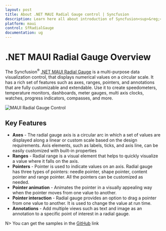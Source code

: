 ```yaml
---
layout: post
title: About .NET MAUI Radial Gauge control | Syncfusion
description: Learn here all about introduction of Syncfusion<sup>&reg;</sup> .NET MAUI Radial Gauge(SfRadialGauge) control with key features and more.
platform: maui
control: SfRadialGauge
documentation: ug
---
```


# .NET MAUI Radial Gauge Overview

The Syncfusion<sup>&reg;</sup> [.NET MAUI Radial Gauge](https://www.syncfusion.com/maui-controls/maui-radial-gauge) is a multi-purpose data visualization control, that displays numerical values on a circular scale. It has a rich set of features such as axes, ranges, pointers, and annotations that are fully customizable and extendable. Use it to create speedometers, temperature monitors, dashboards, meter gauges, multi axis clocks, watches, progress indicators, compasses, and more.

![MAUI Radial Gauge Control](images/overview/maui-radial-gauge-control.png)

## Key Features

* **Axes** - The radial gauge axis is a circular arc in which a set of values are displayed along a linear or custom scale based on the design requirements. Axis elements, such as labels, ticks, and axis line, can be easily customized with built-in properties
* **Ranges** - Radial range is a visual element that helps to quickly visualize a value where it falls on the axis.
* **Pointers** - Pointer is used to indicate values on an axis. Radial gauge has three types of pointers: needle pointer, shape pointer, content pointer and range pointer. All the pointers can be customized as needed.
* **Pointer animation** - Animates the pointer in a visually appealing way when the pointer moves from one value to another.
* **Pointer interaction** - Radial gauge provides an option to drag a pointer from one value to another. It is used to change the value at run time.
* **Annotations** - Add multiple views such as text and image as an annotation to a specific point of interest in a radial gauge.

N> You can get the samples in the [GitHub](https://github.com/syncfusion/maui-demos) link